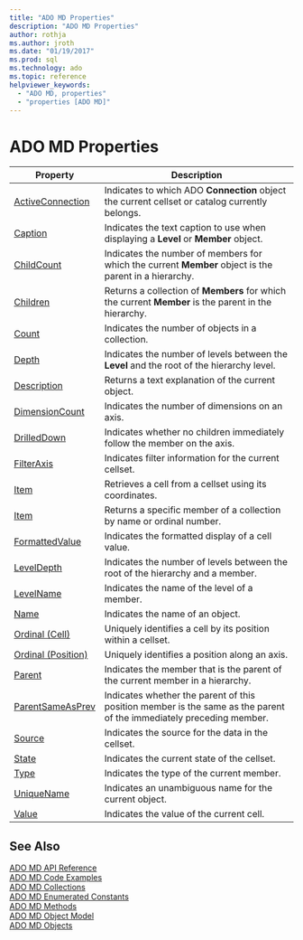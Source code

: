 ```yaml
---
title: "ADO MD Properties"
description: "ADO MD Properties"
author: rothja
ms.author: jroth
ms.date: "01/19/2017"
ms.prod: sql
ms.technology: ado
ms.topic: reference
helpviewer_keywords:
  - "ADO MD, properties"
  - "properties [ADO MD]"
---
```

# ADO MD Properties

|Property|Description|  
|-|-|  
|[ActiveConnection](./activeconnection-property-ado-md.md)|Indicates to which ADO **Connection** object the current cellset or catalog currently belongs.|  
|[Caption](./caption-property-ado-md.md)|Indicates the text caption to use when displaying a **Level** or **Member** object.|  
|[ChildCount](./childcount-property-ado-md.md)|Indicates the number of members for which the current **Member** object is the parent in a hierarchy.|  
|[Children](./children-property-ado-md.md)|Returns a collection of **Members** for which the current **Member** is the parent in the hierarchy.|  
|[Count](../ado-api/count-property-ado.md)|Indicates the number of objects in a collection.|  
|[Depth](./depth-property-ado-md.md)|Indicates the number of levels between the **Level** and the root of the hierarchy level.|  
|[Description](./description-property-ado-md.md)|Returns a text explanation of the current object.|  
|[DimensionCount](./dimensioncount-property-ado-md.md)|Indicates the number of dimensions on an axis.|  
|[DrilledDown](./drilleddown-property-ado-md.md)|Indicates whether no children immediately follow the member on the axis.|  
|[FilterAxis](./filteraxis-property-ado-md.md)|Indicates filter information for the current cellset.|  
|[Item](./item-property-ado-md-cellset.md)|Retrieves a cell from a cellset using its coordinates.|  
|[Item](../ado-api/item-property-ado.md)|Returns a specific member of a collection by name or ordinal number.|  
|[FormattedValue](./formattedvalue-property-ado-md.md)|Indicates the formatted display of a cell value.|  
|[LevelDepth](./leveldepth-property-ado-md.md)|Indicates the number of levels between the root of the hierarchy and a member.|  
|[LevelName](./levelname-property-ado-md.md)|Indicates the name of the level of a member.|  
|[Name](./name-property-ado-md.md)|Indicates the name of an object.|  
|[Ordinal (Cell)](./ordinal-property-ado-md-cell.md)|Uniquely identifies a cell by its position within a cellset.|  
|[Ordinal (Position)](./ordinal-property-ado-md-position.md)|Uniquely identifies a position along an axis.|  
|[Parent](./parent-property-ado-md.md)|Indicates the member that is the parent of the current member in a hierarchy.|  
|[ParentSameAsPrev](./parentsameasprev-property-ado-md.md)|Indicates whether the parent of this position member is the same as the parent of the immediately preceding member.|  
|[Source](./source-property-ado-md.md)|Indicates the source for the data in the cellset.|  
|[State](./state-property-ado-md.md)|Indicates the current state of the cellset.|  
|[Type](./type-property-ado-md.md)|Indicates the type of the current member.|  
|[UniqueName](./uniquename-property-ado-md.md)|Indicates an unambiguous name for the current object.|  
|[Value](./value-property-ado-md.md)|Indicates the value of the current cell.|  
  
## See Also  
 [ADO MD API Reference](./ado-md-object-model.md)   
 [ADO MD Code Examples](./ado-md-code-examples.md)   
 [ADO MD Collections](./ado-md-collections.md)   
 [ADO MD Enumerated Constants](./ado-md-enumerated-constants.md)   
 [ADO MD Methods](./ado-md-methods.md)   
 [ADO MD Object Model](./ado-md-object-model.md)   
 [ADO MD Objects](./ado-md-objects.md)